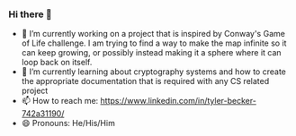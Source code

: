 ### Hi there 👋

- 🔭 I’m currently working on a project that is inspired by Conway's Game of Life challenge. I am trying to find a way to make the map infinite so it can keep growing, or possibly instead making it a sphere where it can loop back on itself. 
- 🌱 I’m currently learning about cryptography systems and how to create the appropriate documentation that is required with any CS related project
- 📫 How to reach me: https://www.linkedin.com/in/tyler-becker-742a31190/
- 😄 Pronouns: He/His/Him
